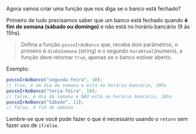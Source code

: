Agora vamos criar uma função que nos diga se o banco está fechado?

Primeiro de tudo precisamos saber que um banco está fechado quando **é fim de semana (sábado ou domingo)** e não está no horário bancário (9 às 15hs).

> Defina a função `possoIrAoBanco` que, receba dois parâmetros, o primeiro é  `diaDaSemana` (string)  e o segundo `horaAtual`(numero), a função deve retornar `true`, apenas se o banco estiver aberto.

Exemplo:

```javascript
possoIrAoBanco("segunda-feira", 10);
// true, é um dia da semana e está no horário bancário, 10hs
possoIrAoBanco("terça-feira", 18);
// false, é dia da semana e NÃO está no horário bancário, 18hs
possoIrAoBanco("Sábado", 11);
// false, é fim de semana
```

Lembre-se que você pode fazer o que é necessário usando o `return` sem fazer uso de `if/else`.
